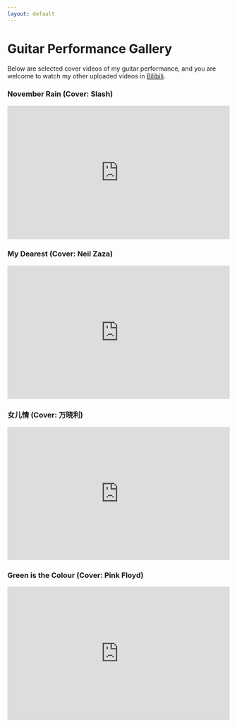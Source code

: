 ```yaml
---
layout: default
---
```


<script src="https://player.vimeo.com/api/player.js"></script>

# Guitar Performance Gallery

Below are selected cover videos of my guitar performance, and you are welcome to watch my other uploaded videos in [Bilibili](https://space.bilibili.com/128504745).

### November Rain (Cover: Slash)

<div style="padding:60% 0 0 0;position:relative;">
  <iframe src="https://player.vimeo.com/video/758257477?h=f066420da8&amp;badge=0&amp;autopause=0&amp;player_id=0&amp;app_id=58479" frameborder="0" allow="autoplay; fullscreen; picture-in-picture" allowfullscreen style="position:absolute;top:0;left:0;width:100%;height:100%;" title="November Rain (Cover: Slash)">
  </iframe>
</div>

<p/>

### My Dearest (Cover: Neil Zaza)

<div style="padding:60% 0 0 0;position:relative;"><iframe src="https://player.vimeo.com/video/758259225?h=0c3e9b91ab&amp;badge=0&amp;autopause=0&amp;player_id=0&amp;app_id=58479" frameborder="0" allow="autoplay; fullscreen; picture-in-picture" allowfullscreen style="position:absolute;top:0;left:0;width:100%;height:100%;" title="My Dearest (Cover: Neil Zaza)"></iframe></div><script src="https://player.vimeo.com/api/player.js"></script>

<p/>

### 女儿情 (Cover: 万晓利)

<div style="padding:60% 0 0 0;position:relative;"><iframe src="https://player.vimeo.com/video/758261489?h=25064efaae&amp;badge=0&amp;autopause=0&amp;player_id=0&amp;app_id=58479" frameborder="0" allow="autoplay; fullscreen; picture-in-picture" allowfullscreen style="position:absolute;top:0;left:0;width:100%;height:100%;" title="女儿情 (Cover: 万晓利)"></iframe></div><script src="https://player.vimeo.com/api/player.js"></script>

<p/>

### Green is the Colour (Cover: Pink Floyd)

<div style="padding:60% 0 0 0;position:relative;"><iframe src="https://player.vimeo.com/video/758262251?h=2923b8a033&title=0&byline=0&portrait=0&speed=0&badge=0&autopause=0&player_id=0&app_id=58479/embed" allow="autoplay; fullscreen; picture-in-picture" allowfullscreen frameborder="0" style="position:absolute;top:0;left:0;width:100%;height:100%;" title="Green is the Colour (Cover: Pink Floyd)"></iframe></div>
